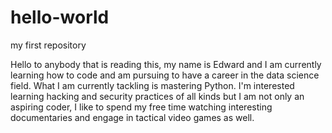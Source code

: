 # hello-world
my first repository

Hello to anybody that is reading this, my name is Edward and I am currently learning how to code and am pursuing to have a career in the data science field. What I am currently tackling is mastering Python. I'm interested learning hacking and security practices of all kinds but I am not only an aspiring coder, I like to spend my free time watching interesting documentaries and engage in tactical video games as well.

